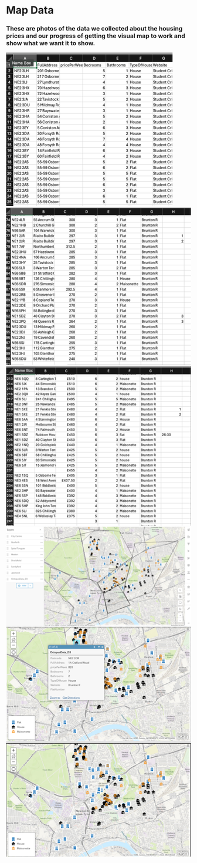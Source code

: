 # Map Data
### These are photos of the data we collected about the housing prices and our progress of getting the visual map to work and show what we want it to show.
<img src="/Images/Static Map Data1.png">

<img src="/Images/Static Map Data 2.png">

<img src="/Images/Static Map Data 3.png">

<img src="/Images/Static Map 1.png">

<img src="/Images/Static Map 2.png">

<img src="/Images/Static Map 3.png">
